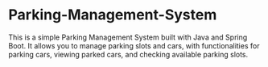 # Parking-Management-System
This is a simple Parking Management System built with Java and Spring Boot. It allows you to manage parking slots and cars, with functionalities for parking cars, viewing parked cars, and checking available parking slots.

